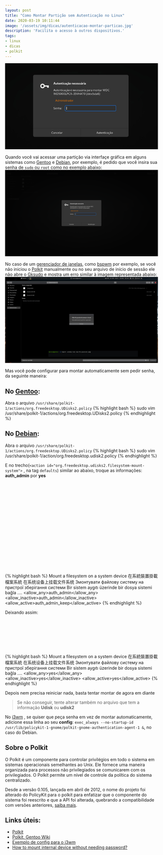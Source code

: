 ```yaml
---
layout: post
title: "Como Montar Partição sem Autenticação no Linux"
date: 2020-03-19 10:11:44
image: '/assets/img/dicas/autenticacao-montar-particao.jpg'
description: 'Facilita o acesso à outros dispositivos.'
tags:
- linux
- dicas
- polkit
---
```

	
![Como Montar Partição sem Autenticação no Linux](/assets/img/dicas/autenticacao-montar-particao.jpg)

Quando você vai acessar uma partição via interfaçe gráfica em alguns sistemas como [Gentoo](https://terminalroot.com.br/2020/03/10-dicas-fundamentais-para-seu-gentoo-linux.html) e [Debian](https://terminalroot.com.br/2017/09/como-instalar-o-debian-remotamente-via-ssh.html), por exemplo, é pedido que você insira sua senha de `sudo` ou `root` como no exemplo abaixo:
![Autenticação GNOME](/assets/img/dicas/autenticacao-montar-particao-gnome.png)

No caso de um [gerenciador de janelas](https://terminalroot.com.br/2019/04/5-ferramentas-para-voce-usar-no-seu-wm.html), como [bspwm](https://terminalroot.com.br/2018/09/bspwm-review.html) por exemplo, se você não iniciou o [Polkit](https://www.freedesktop.org/software/polkit/docs/latest/polkit.8.html) manualmente ou no seu arquivo de início de sessão ele não abre o [Gksudo](https://linux.die.net/man/1/gksudo) e mostra um erro similar à imagem representada abaixo:
![Não foi possível - bspwm](/assets/img/dicas/nao-foi-possivel-bpspwm.png)

Mas você pode configurar para montar automaticamente sem pedir senha, da seguinte maneira:

## No [Gentoo](https://gentoo.org/):
Abra o arquivo `/usr/share/polkit-1/actions/org.freedesktop.UDisks2.policy`
{% highlight bash %}
sudo vim /usr/share/polkit-1/actions/org.freedesktop.UDisks2.policy
{% endhighlight %}

## No [Debian](https://terminalroot.com.br/2017/09/como-instalar-debian-gnu-kfreebsd.html):
Abra o arquivo `/usr/share/polkit-1/actions/org.freedesktop.UDisks2.policy`
{% highlight bash %}
sudo vim /usr/share/polkit-1/action/org.freedesktop.udisk2.policy
{% endhighlight %}

E no trecho(`<action id="org.freedesktop.udisks2.filesystem-mount-system">` , na tag `defaults`) similar ao abaixo, troque as informações: **auth_admin** por **yes**

<!-- QUADRADO -->
<script async src="//pagead2.googlesyndication.com/pagead/js/adsbygoogle.js"></script>
<ins class="adsbygoogle"
style="display:inline-block;width:336px;height:280px"
data-ad-client="ca-pub-2838251107855362"
data-ad-slot="5351066970"></ins>
<script>
(adsbygoogle = window.adsbygoogle || []).push({});
</script>

{% highlight bash %}
<action id="org.freedesktop.udisks2.filesystem-mount-system">
    <description>Mount a filesystem on a system device</description>
    <description xml:lang="zh_TW">在系統裝置掛載檔案系統</description>
    <description xml:lang="zh_CN">在系统设备上挂载文件系统</description>
    <description xml:lang="uk">Змонтувати файлову систему на пристрої зберігання системи</description>
    <description xml:lang="tr">Bir sistem aygıtı üzerinde bir dosya sistemi bağla</description>
    ....
    <defaults>
    <allow_any>auth_admin</allow_any>
    <allow_inactive>auth_admin</allow_inactive>
    <allow_active>auth_admin_keep</allow_active>
    </defaults>
</action>
{% endhighlight %}

Deixando assim:

<!-- LISTA MIN -->
<script async src="//pagead2.googlesyndication.com/pagead/js/adsbygoogle.js"></script>
<ins class="adsbygoogle"
style="display:inline-block;width:730px;height:95px"
data-ad-client="ca-pub-2838251107855362"
data-ad-slot="5351066970"></ins>
<script>
(adsbygoogle = window.adsbygoogle || []).push({});
</script>

{% highlight bash %}
<action id="org.freedesktop.udisks2.filesystem-mount-system">
    <description>Mount a filesystem on a system device</description>
    <description xml:lang="zh_TW">在系統裝置掛載檔案系統</description>
    <description xml:lang="zh_CN">在系统设备上挂载文件系统</description>
    <description xml:lang="uk">Змонтувати файлову систему на пристрої зберігання системи</description>
    <description xml:lang="tr">Bir sistem aygıtı üzerinde bir dosya sistemi bağla</description>
    ....
    <defaults>
    <allow_any>yes</allow_any>
    <allow_inactive>yes</allow_inactive>
    <allow_active>yes</allow_active>
    </defaults>
</action>
{% endhighlight %}

Depois nem precisa reiniciar nada, basta tentar montar de agora em diante
> Se não conseguir, tente alterar também no arquivo que tem a informação **Udisk** ou **udisk2**

No [i3wm](https://terminalroot.com.br/2018/07/como-instalar-e-configurar-o-i3wm-e-o-i3blocks.html) , se quiser que peça senha em vez de montar automaticamente, adicione essa linha ao seu **config**: `exec_always --no-startup-id /usr/lib/policykit-1-gnome/polkit-gnome-authentication-agent-1 &`, no caso do Debian.

## Sobre o Polkit
O Polkit é um componente para controlar privilégios em todo o sistema em sistemas operacionais semelhantes ao Unix. Ele fornece uma maneira organizada para processos não privilegiados se comunicarem com os privilegiados. O Polkit permite um nível de controle da política do sistema centralizado.

Desde a versão 0.105, lançada em abril de 2012, o nome do projeto foi alterado do PolicyKit para o polkit para enfatizar que o componente do sistema foi reescrito e que a API foi alterada, quebrando a compatibilidade com versões anteriores, [saiba mais](https://en.m.wikipedia.org/wiki/Polkit).

## Links úteis:
+ [Polkit](https://www.freedesktop.org/software/polkit/docs/latest/polkit.8.html)
+ [Polkit, Gentoo Wiki](https://wiki.gentoo.org/wiki/Polkit)
+ [Exemplo de config para o i3wm](https://github.com/terroo/fonts/blob/master/files/i3/config)
+ [How to mount internal device without needing password?](https://forums.linuxmint.com/viewtopic.php?t=152357)
